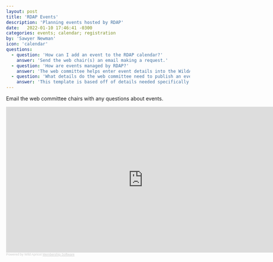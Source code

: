 ```yaml
---
layout: post
title: 'RDAP Events'
description: 'Planning events hosted by RDAP'
date:   2022-01-10 17:46:41 -0300
categories: events; calendar; registration
by: 'Sawyer Newman'
icon: 'calendar'
questions:
  - question: 'How can I add an event to the RDAP calendar?'
    answer: 'Send the web chair(s) an email making a request.'
  - question: 'How are events managed by RDAP?'
    answer: 'The web committee helps enter event details into the WildApricot system and manages resulting event related data. This includes handing regiration forms and registrant data. Event organizers are responsible for external facing event related communication.'
  - question: 'What details do the web committee need to publish an event'
    answer: 'This template is based off of details needed specifically for the Summit, but this form is a good place to start:  https://docs.google.com/spreadsheets/d/1Krva4f5i1Rs_7tTCXUrt5FMMGp8X0GcmvafbURSD8E0/edit#gid=0.'
---
```


Email the web committee chairs with any questions about events.

<iframe width='750px' height='400px' frameborder='no' src='https://rdapassociation.org/widget/event-4523132'  onload='tryToEnableWACookies("https://rdapassociation.org");' ></iframe><br/><font style='color:#ccc;font-size:9px;font-family: Verdana, Arial, Helvetica, sans-serif;'>Powered by Wild Apricot <a style='color:#ccc' href='http://www.wildapricot.com/features' target='_blank'>Membership Software</a></font><script  type="text/javascript" language="javascript" src="https://rdapassociation.org/Common/EnableCookies.js" ></script>

